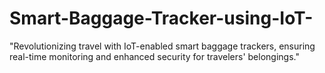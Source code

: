 # Smart-Baggage-Tracker-using-IoT-
"Revolutionizing travel with IoT-enabled smart baggage trackers, ensuring real-time monitoring and enhanced security for travelers' belongings."
